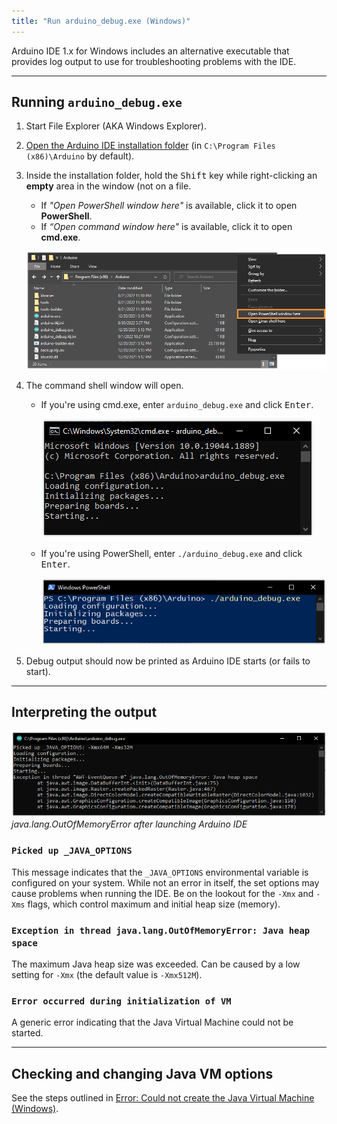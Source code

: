 ```yaml
---
title: "Run arduino_debug.exe (Windows)"
---
```


Arduino IDE 1.x for Windows includes an alternative executable that provides log output to use for troubleshooting problems with the IDE.

---

## Running `arduino_debug.exe`

1. Start File Explorer (AKA Windows Explorer).

2. [Open the Arduino IDE installation folder](https://support.arduino.cc/hc/en-us/articles/4412943340178-Open-the-Arduino-IDE-installation-folder) (in `C:\Program Files (x86)\Arduino` by default).

3. Inside the installation folder, hold the <kbd>Shift</kbd> key while right-clicking an **empty** area in the window (not on a file.

   * If _"Open PowerShell window here"_ is available, click it to open **PowerShell**.
   * If _“Open command window here"_ is available, click it to open **cmd.exe**.

   ![Opening PowerShell with Shift + right-click.](img/arduino_debug-right-click-menu.png)

4. The command shell window will open.

   * If you're using cmd.exe, enter `arduino_debug.exe` and click <kbd>Enter</kbd>.

     ![Running arduino_debug.exe in cmd.exe](img/arduino_debug-cmd-run.png)

   * If you're using PowerShell, enter `./arduino_debug.exe` and click <kbd>Enter</kbd>.

     ![Running arduino_debug.exe in PowerShell](img/arduino_debug-powershell-run.png)

5. Debug output should now be printed as Arduino IDE starts (or fails to start).

---

## Interpreting the output

![The command interpreter printing information about picked up _JAVA_OPTIONS and an error: "Exception in thread java.lang.OutOfMemoryError: Java heap space"](img/arduino-debug-error-init-vm.png)
_java.lang.OutOfMemoryError after launching Arduino IDE_

### `Picked up _JAVA_OPTIONS`

This message indicates that the `_JAVA_OPTIONS` environmental variable is configured on your system. While not an error in itself, the set options may cause problems when running the IDE. Be on the lookout for the `-Xmx` and `-Xms` flags, which control maximum and initial heap size (memory).

### `Exception in thread java.lang.OutOfMemoryError: Java heap space`

The maximum Java heap size was exceeded. Can be caused by a low setting for `-Xmx` (the default value is `-Xmx512M`).

### `Error occurred during initialization of VM`

A generic error indicating that the Java Virtual Machine could not be started.

---

## Checking and changing Java VM options

See the steps outlined in [Error: Could not create the Java Virtual Machine (Windows)](https://support.arduino.cc/hc/en-us/articles/360021218899-Error-Could-not-create-the-Java-Virtual-Machine-Windows-).

<!-- Tags -->
<p style="display:none;">
   AWT-EventQueue-0
</p>

<!-- markdownlint-disable-file HC001 -->
